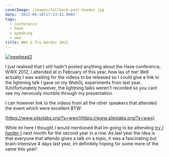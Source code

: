 ```yaml
---
coverImage: /images/fallback-post-header.jpg
date: '2012-09-16T17:23:41.000Z'
tags:
  - conference
  - haxe
  - speaking
  - wwx
title: WWX & Try Harder 2012
---
```


[![](https://mikecann.co.uk/wp-content/uploads/2012/09/newhead2.jpg "newhead2")](https://mikecann.co.uk/wp-content/uploads/2012/09/newhead2.jpg)

I just realised that I still hadn't posted anything about the Haxe conference, WWX 2012, I attended at in February of this year, how lax of me! Well actually I was waiting for the videos to be released so I could give a link to the lightning talk I gave on my WebGL experiments from last year. (Un)fortunately however, the lightning talks weren't recorded so you cant see my nervously mumble through my presentation.

<!-- more -->

I can however link to the videos from all the other speakers that attended the event which were excellent BTW:

[https://www.silexlabs.org/?s=wwx](https://www.silexlabs.org/?s=wwx)

While im here I thought I would mentioned that Im going to be attending [try { harder }](https://www.google.co.uk/url?sa=t&rct=j&q=&esrc=s&source=web&cd=1&cad=rja&ved=0CCMQFjAA&url=http%3A%2F%2Fwww.tryharder.org.uk%2F&ei=2wpWUPeGFqfB0QXV5oHwBg&usg=AFQjCNGz0LUP7Mer7fYTgkEE-5122mLnWA) next month for the second year in a row. As last year the idea is that everyone that attends gives a talk on a topic, it was a fascinating but brain-intensive 4 days last year, im definitely hoping for some more of the same this year!
